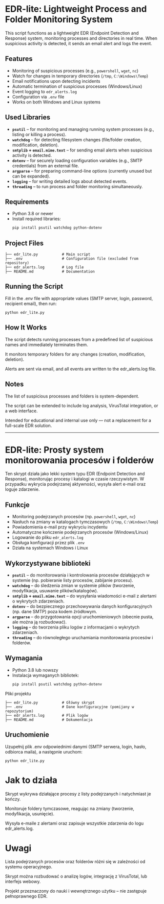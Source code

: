 # EDR-lite: Lightweight Process and Folder Monitoring System

This script functions as a lightweight EDR (Endpoint Detection and Response) system, monitoring processes and directories in real time. When suspicious activity is detected, it sends an email alert and logs the event.

## Features

- Monitoring of suspicious processes (e.g., `powershell`, `wget`, `nc`)
- Watch for changes in temporary directories (`/tmp`, `C:\Windows\Temp`)
- Email notifications upon detecting incidents
- Automatic termination of suspicious processes (Windows/Linux)
- Event logging to `edr_alerts.log`
- Configuration via `.env` file
- Works on both Windows and Linux systems

## Used Libraries

- **`psutil`** – for monitoring and managing running system processes (e.g., listing or killing a process).
- **`watchdog`** – for detecting filesystem changes (file/folder creation, modification, deletion).
- **`smtplib` + `email.mime.text`** – for sending email alerts when suspicious activity is detected.
- **`dotenv`** – for securely loading configuration variables (e.g., SMTP credentials) from an external file.
- **`argparse`** – for preparing command-line options (currently unused but can be expanded).
- **`logging`** – for writing detailed logs about detected events.
- **`threading`** – to run process and folder monitoring simultaneously.

## Requirements

- Python 3.8 or newer
- Install required libraries:
  ```bash
  pip install psutil watchdog python-dotenv

## Project Files
```
├── edr_lite.py           # Main script
├── .env                  # Configuration file (excluded from repository)
├── edr_alerts.log        # Log file
├── README.md             # Documentation
```
## Running the Script

Fill in the .env file with appropriate values (SMTP server, login, password, recipient email), then run:

```
python edr_lite.py
```
## How It Works

   The script detects running processes from a predefined list of suspicious names and immediately terminates them.

   It monitors temporary folders for any changes (creation, modification, deletion).

   Alerts are sent via email, and all events are written to the edr_alerts.log file.

## Notes

   The list of suspicious processes and folders is system-dependent.

   The script can be extended to include log analysis, VirusTotal integration, or a web interface.

   Intended for educational and internal use only — not a replacement for a full-scale EDR solution.

-----------------------------------------------------------

# EDR-lite: Prosty system monitorowania procesów i folderów

Ten skrypt działa jako lekki system typu EDR (Endpoint Detection and Response), monitorując procesy i katalogi w czasie rzeczywistym. W przypadku wykrycia podejrzanej aktywności, wysyła alert e-mail oraz loguje zdarzenie.

## Funkcje

- Monitoring podejrzanych procesów (np. `powershell`, `wget`, `nc`)
- Nasłuch na zmiany w katalogach tymczasowych (`/tmp`, `C:\Windows\Temp`)
- Powiadomienia e-mail przy wykryciu incydentu
- Automatyczne kończenie podejrzanych procesów (Windows/Linux)
- Logowanie do pliku `edr_alerts.log`
- Obsługa konfiguracji przez plik `.env`
- Działa na systemach Windows i Linux

## Wykorzystywane biblioteki

- **`psutil`** – do monitorowania i kontrolowania procesów działających w systemie (np. pobieranie listy procesów, zabijanie procesu).
- **`watchdog`** – do śledzenia zmian w systemie plików (tworzenie, modyfikacja, usuwanie plików/katalogów).
- **`smtplib` + `email.mime.text`** – do wysyłania wiadomości e-mail z alertami o wykrytych zdarzeniach.
- **`dotenv`** – do bezpiecznego przechowywania danych konfiguracyjnych (np. dane SMTP) poza kodem źródłowym.
- **`argparse`** – do przygotowania opcji uruchomieniowych (obecnie pusta, ale można ją rozbudować).
- **`logging`** – do tworzenia pliku logów z informacjami o wykrytych zdarzeniach.
- **`threading`** – do równoległego uruchamiania monitorowania procesów i folderów.

## Wymagania

- Python 3.8 lub nowszy
- Instalacja wymaganych bibliotek:
  ```bash
  pip install psutil watchdog python-dotenv

Pliki projektu

```
├── edr_lite.py           # Główny skrypt
├── .env                  # Dane konfiguracyjne (pomijany w repozytorium)
├── edr_alerts.log        # Plik logów
├── README.md             # Dokumentacja
```
## Uruchomienie

Uzupełnij plik .env odpowiednimi danymi (SMTP serwera, login, hasło, odbiorca maila), a następnie uruchom:

```
python edr_lite.py
```
# Jak to działa

  Skrypt wykrywa działające procesy z listy podejrzanych i natychmiast je kończy.

  Monitoruje foldery tymczasowe, reagując na zmiany (tworzenie, modyfikacja, usunięcie).

  Wysyła e-maile z alertami oraz zapisuje wszystkie zdarzenia do logu edr_alerts.log.

# Uwagi

  Lista podejrzanych procesów oraz folderów różni się w zależności od systemu operacyjnego.

  Skrypt można rozbudować o analizę logów, integrację z VirusTotal, lub interfejs webowy.

  Projekt przeznaczony do nauki i wewnętrznego użytku – nie zastępuje pełnoprawnego EDR.